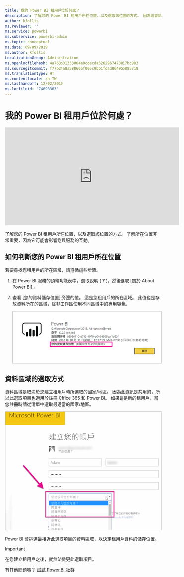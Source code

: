 ```yaml
---
title: 我的 Power BI 租用戶位於何處？
description: 了解您的 Power BI 租用戶所在位置，以及選取該位置的方式。 因為這會影響您與服務的互動，所以務必要了解。
author: kfollis
ms.reviewer: ''
ms.service: powerbi
ms.subservice: powerbi-admin
ms.topic: conceptual
ms.date: 09/09/2019
ms.author: kfollis
LocalizationGroup: Administration
ms.openlocfilehash: 4a763b31333004a8cdecda5262967473817bc983
ms.sourcegitcommit: f77b24a8a588605f005c9bb1fdad864955885718
ms.translationtype: HT
ms.contentlocale: zh-TW
ms.lasthandoff: 12/02/2019
ms.locfileid: "74698363"
---
```

# <a name="where-is-my-power-bi-tenant-located"></a>我的 Power BI 租用戶位於何處？

<iframe width="560" height="315" src="https://www.youtube.com/embed/0fOxaHJPvdM?showinfo=0" frameborder="0" allowfullscreen></iframe>

了解您的 Power BI 租用戶所在位置，以及選取該位置的方式。 了解所在位置非常重要，因為它可能會影響您與服務的互動。

## <a name="how-to-determine-where-your-power-bi-tenant-is-located"></a>如何判斷您的 Power BI 租用戶所在位置

若要尋找您租用戶的所在區域，請遵循這些步驟。

1. 在 Power BI 服務的頂端功能表中，選取說明 ( **?** )，然後選取 [關於 About Power BI]  。

1. 查看 [您的資料儲存位置]  旁邊的值。 這是您租用戶的所在區域。 此值也是存放資料所在的區域，除非工作區使用不同區域中的專用容量。

    ![資料區域](media/service-admin-where-is-my-tenant-located/power-bi-data-region.png)

## <a name="how-the-data-region-is-selected"></a>資料區域的選取方式

資料區域是取決於您建立租用戶時所選取的國家/地區。 因為此資訊是共用的，所以此選取項目也適用於註冊 Office 365 和 Power BI。 如果這是新的租用戶，當您註冊時請從清單中選取最適當的國家/地區。

![國家/地區選取項目](media/service-admin-where-is-my-tenant-located/sign-up-country-selection.png)

Power BI 會挑選最接近此選取項目的資料區域，以決定租用戶資料的儲存位置。

> [!IMPORTANT]
> 在您建立租用戶之後，就無法變更此選取項目。

有其他問題嗎？ [試試 Power BI 社群](https://community.powerbi.com/)

